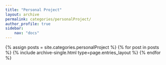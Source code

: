 ```yaml
---
title: "Personal Project"
layout: archive
permalink: categories/personalProject/
author_profile: true
sidebar:
    nav: "docs"
---
```


{% assign posts = site.categories.personalProject %}
{% for post in posts %} {% include archive-single.html type=page.entries_layout %} {% endfor %}
